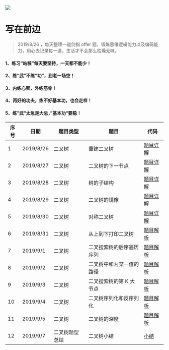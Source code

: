 ![](https://github.com/luxiangqiang/JianZhi-Offer_JavaScript/blob/master/images/offer.png)

# 写在前边

> 2019/8/26 ，每天整理一道剑指 offer 题，锻炼思维逻辑能力以及编码能力，用心去记录每一道，生活才不会那么枯燥无味。

#### 1、练习“站桩”每天要坚持，一天都不能少！

#### 2、练“武”不练“功”，到老一场空！

#### 3、内练心智，外练筋骨！

#### 4、再好的功夫，练不好基本功，也会走样！

#### 5、练”武“太急是大忌，”基本功“要稳！

| 序号 | 日期      | 题目类型       | 题目                     | 代码                                                         |
| ---- | --------- | -------------- | ------------------------ | ------------------------------------------------------------ |
| 1    | 2019/8/26 | 二叉树         | 重建二叉树               | [题目详解](https://github.com/luxiangqiang/JianZhi-Offer_JavaScript/blob/master/%E9%87%8D%E5%BB%BA%E4%BA%8C%E5%8F%89%E6%A0%91.md) |
| 2    | 2019/8/27 | 二叉树         | 二叉树的下一节点         | [题目详解](https://github.com/luxiangqiang/JianZhi-Offer_JavaScript/blob/master/%E4%BA%8C%E5%8F%89%E6%A0%91%E7%9A%84%E4%B8%8B%E4%B8%80%E8%8A%82%E7%82%B9.md) |
| 3    | 2019/8/28 | 二叉树         | 树的子结构               | [题目详解](https://github.com/luxiangqiang/JianZhi-Offer_JavaScript/blob/master/%E6%A0%91%E7%9A%84%E5%AD%90%E7%BB%93%E6%9E%84.md) |
| 4    | 2019/8/29 | 二叉树         | 二叉树的镜像             | [题目详解](https://github.com/luxiangqiang/JianZhi-Offer_JavaScript/blob/master/%E4%BA%8C%E5%8F%89%E6%A0%91%E7%9A%84%E9%95%9C%E5%83%8F.md) |
| 5    | 2019/8/30 | 二叉树         | 对称二叉树               | [题目详解](https://github.com/luxiangqiang/JianZhi-Offer_JavaScript/blob/master/%E5%AF%B9%E7%A7%B0%E7%9A%84%E4%BA%8C%E5%8F%89%E6%A0%91.md) |
| 6    | 2019/8/31 | 二叉树         | 从上到下打印二叉树       | [题目解析](https://github.com/luxiangqiang/JianZhi-Offer_JavaScript/blob/master/%E4%BB%8E%E4%B8%8A%E6%89%93%E5%8D%B0%E4%BA%8C%E5%8F%89%E6%A0%91.md) |
| 7    | 2019/9/1  | 二叉树         | 二叉搜索树的后序遍历序列 | [题目解析](https://github.com/luxiangqiang/JianZhi-Offer_JavaScript/blob/master/%E4%BA%8C%E5%8F%89%E6%90%9C%E7%B4%A2%E6%A0%91%E7%9A%84%E5%90%8E%E7%BB%AD%E9%81%8D%E5%8E%86%E5%BA%8F%E5%88%97.md) |
| 8    | 2019/9/2  | 二叉树         | 二叉树中和为某一值的路径 | [题目解析](https://github.com/luxiangqiang/JianZhi-Offer_JavaScript/blob/master/%E4%BA%8C%E5%8F%89%E6%A0%91%E4%B8%AD%E5%92%8C%E4%B8%BA%E6%9F%90%E4%B8%80%E5%80%BC%E7%9A%84%E8%B7%AF%E5%BE%84.md) |
| 9    | 2019/9/3  | 二叉树         | 二叉搜索树的第 K 大节点  | [题目解析](https://github.com/luxiangqiang/JianZhi-Offer_JavaScript/blob/master/%E4%BA%8C%E5%8F%89%E6%A0%91%E6%90%9C%E7%B4%A2%E7%AC%AC%20K%20%E5%A4%A7%E7%BB%93%E7%82%B9.md) |
| 10   | 2019/9/4  | 二叉树         | 二叉树序列化和反序列化   | [题目解析](https://github.com/luxiangqiang/JianZhi-Offer_JavaScript/blob/master/%E5%BA%8F%E5%88%97%E5%8C%96%E4%BA%8C%E5%8F%89%E6%A0%91%E5%92%8C%E5%8F%8D%E5%BA%8F%E5%88%97%E5%8C%96%E4%BA%8C%E5%8F%89%E6%A0%91.md) |
| 11   | 2019/9/5  | 二叉树         | 二叉树的深度             | [题目解析](https://github.com/luxiangqiang/JianZhi-Offer_JavaScript/blob/master/%E4%BA%8C%E5%8F%89%E6%A0%91%E7%9A%84%E6%B7%B1%E5%BA%A6.md) |
| 12   | 2019/9/7  | 二叉树题型总结 | 二叉树小结               | [小结](https://github.com/luxiangqiang/JianZhi-Offer_JavaScript/blob/master/%E5%89%91%E6%8C%87%20offer%20%E4%BA%8C%E5%8F%89%E6%A0%91%E6%80%BB%E7%BB%93.md) |


